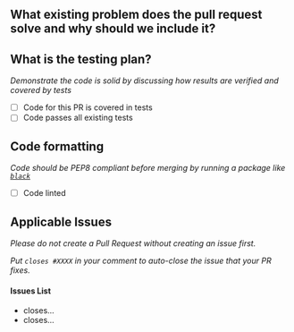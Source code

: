 ## What existing problem does the pull request solve and why should we include it?


## What is the testing plan?

*Demonstrate the code is solid by discussing how results are verified and covered by tests*

 - [ ] Code for this PR is covered in tests
 - [ ] Code passes all existing tests

## Code formatting
*Code should be PEP8 compliant before merging by running a package like [`black`](https://pypi.org/project/black/)*

 - [ ] Code linted

## Applicable Issues
*Please do not create a Pull Request without creating an issue first.*

*Put `closes #XXXX` in your comment to auto-close the issue that your PR fixes.*


#### Issues List

 -  closes...
 -  closes...
